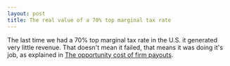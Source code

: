 ```yaml
---
layout: post
title: The real value of a 70% top marginal tax rate
---
```


The last time we had a 70% top marginal tax rate in the U.S.
it generated very little revenue. That doesn't mean it failed,
that means it was doing it's job, as explained in
[The opportunity cost of firm payouts](https://www.interfluidity.com/v2/7065.html).


<a href="https://brid.gy/publish/twitter"></a>
